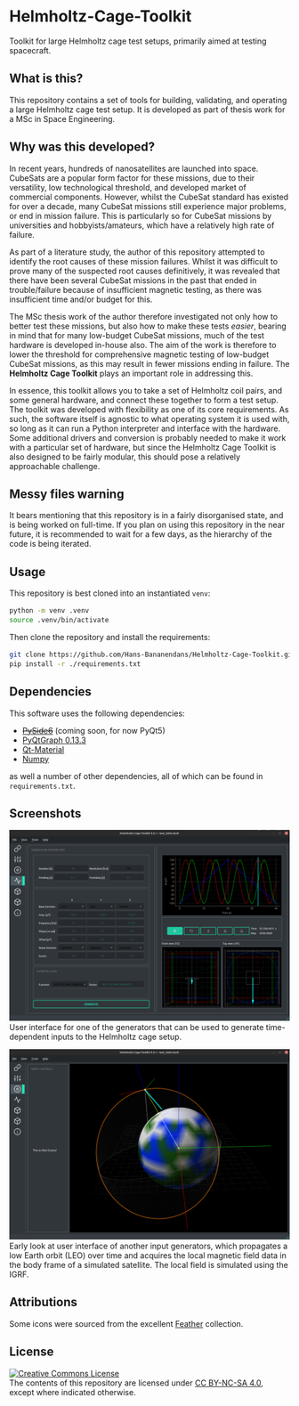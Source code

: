 # Helmholtz-Cage-Toolkit
Toolkit for large Helmholtz cage test setups, primarily aimed at testing spacecraft.


## What is this?
This repository contains a set of tools for building, validating, and operating a large Helmholtz cage test setup. It is developed as part of thesis work for a MSc in Space Engineering. 


## Why was this developed?
In recent years, hundreds of nanosatellites are launched into space. CubeSats are a popular form factor for these missions, due to their versatility, low technological threshold, and developed market of commercial components. However, whilst the CubeSat standard has existed for over a decade, many CubeSat missions still experience major problems, or end in mission failure. This is particularly so for CubeSat missions by universities and hobbyists/amateurs, which have a relatively high rate of failure.

As part of a literature study, the author of this repository attempted to identify the root causes of these mission failures. Whilst it was difficult to prove many of the suspected root causes definitively, it was revealed that there have been several CubeSat missions in the past that ended in trouble/failure because of insufficient magnetic testing, as there was insufficient time and/or budget for this.

The MSc thesis work of the author therefore investigated not only how to better test these missions, but also how to make these tests _easier_, bearing in mind that for many low-budget CubeSat missions, much of the test hardware is developed in-house also. The aim of the work is therefore to lower the threshold for comprehensive magnetic testing of low-budget CubeSat missions, as this may result in fewer missions ending in failure. The **Helmholtz Cage Toolkit** plays an important role in addressing this.

In essence, this toolkit allows you to take a set of Helmholtz coil pairs, and some general hardware, and connect these together to form a test setup. The toolkit was developed with flexibility as one of its core requirements. As such, the software itself is agnostic to what operating system it is used with, so long as it can run a Python interpreter and interface with the hardware. Some additional drivers and conversion is probably needed to make it work with a particular set of hardware, but since the Helmholtz Cage Toolkit is also designed to be fairly modular, this should pose a relatively approachable challenge.


## Messy files warning
It bears mentioning that this repository is in a fairly disorganised state, and is being worked on full-time. If you plan on using this repository in the near future, it is recommended to wait for a few days, as the hierarchy of the code is being iterated.


## Usage
This repository is best cloned into an instantiated `venv`:

```bash
python -m venv .venv
source .venv/bin/activate
```

Then clone the repository and install the requirements:
```bash
git clone https://github.com/Hans-Bananendans/Helmholtz-Cage-Toolkit.git
pip install -r ./requirements.txt
```

## Dependencies
This software uses the following dependencies:
 * ~~[PySide6](https://pypi.org/project/PySide6/)~~ (coming soon, for now PyQt5)
 * [PyQtGraph 0.13.3](https://www.pyqtgraph.org/)
 * [Qt-Material](https://qt-material.readthedocs.io/en/latest/)
 * [Numpy](https://numpy.org/)

as well a number of other dependencies, all of which can be found in `requirements.txt`.

## Screenshots

![alt text](./main_v1/extras/screenshot_cyclics_ui.png?raw=true)
User interface for one of the generators that can be used to generate time-dependent inputs to the Helmholtz cage setup.

![alt text](./main_v1/extras/screenshot_orbital_early.png?raw=true)
Early look at user interface of another input generators, which propagates a low Earth orbit (LEO) over time and acquires the local magnetic field data in the body frame of a simulated satellite. The local field is simulated using the IGRF.


## Attributions
Some icons were sourced from the excellent [Feather](https://feathericons.com/) collection.


## License
<a rel="license" href="https://creativecommons.org/licenses/by-nc-sa/4.0/"><img alt="Creative Commons License" style="border-width:0" src="https://licensebuttons.net/l/by-nc-sa/4.0/88x31.png" /></a><br />
The contents of this repository are licensed under [CC BY-NC-SA 4.0](https://creativecommons.org/licenses/by-nc-sa/4.0/), except where indicated otherwise.

